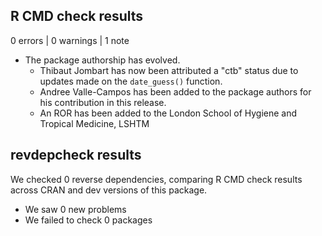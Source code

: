 ## R CMD check results

0 errors | 0 warnings | 1 note

* The package authorship has evolved.
  * Thibaut Jombart has now been attributed a "ctb" status due to updates made
  on the `date_guess()` function.
  * Andree Valle-Campos has been added to the package authors for his
  contribution in this release.
  * An ROR has been added to the London School of Hygiene and Tropical Medicine,
  LSHTM

## revdepcheck results

We checked 0 reverse dependencies, comparing R CMD check results across CRAN and
dev versions of this package.

 * We saw 0 new problems
 * We failed to check 0 packages
